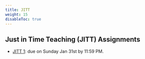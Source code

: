 ```yaml
---
title: JITT
weight: 15
disableToc: true
---
```


## Just in Time Teaching (JITT) Assignments

- [JITT 1](https://forms.gle/mM98qEUtdgzQ26ds6): due on Sunday Jan 31st by 11:59 PM.